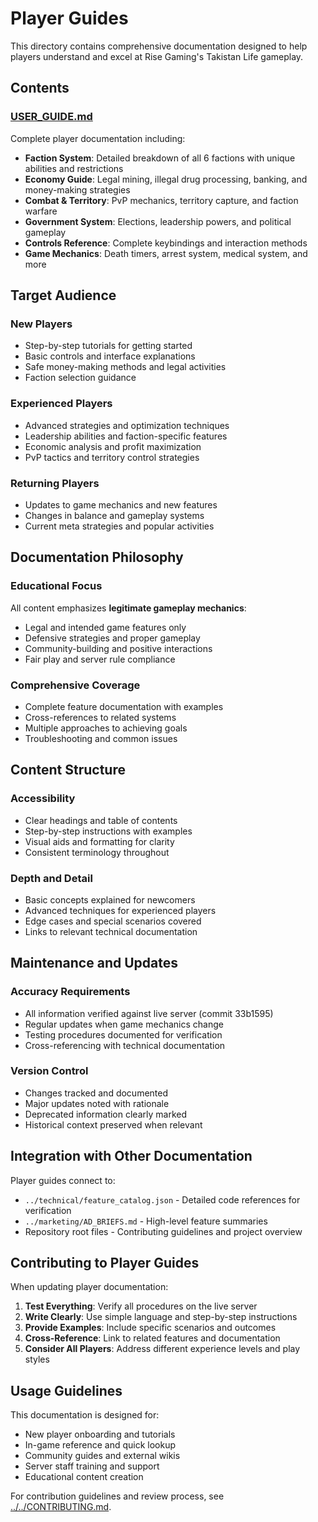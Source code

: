 # Player Guides

This directory contains comprehensive documentation designed to help players understand and excel at Rise Gaming's Takistan Life gameplay.

## Contents

### [USER_GUIDE.md](USER_GUIDE.md)
Complete player documentation including:
- **Faction System**: Detailed breakdown of all 6 factions with unique abilities and restrictions
- **Economy Guide**: Legal mining, illegal drug processing, banking, and money-making strategies
- **Combat & Territory**: PvP mechanics, territory capture, and faction warfare
- **Government System**: Elections, leadership powers, and political gameplay
- **Controls Reference**: Complete keybindings and interaction methods
- **Game Mechanics**: Death timers, arrest system, medical system, and more

## Target Audience

### New Players
- Step-by-step tutorials for getting started
- Basic controls and interface explanations
- Safe money-making methods and legal activities
- Faction selection guidance

### Experienced Players
- Advanced strategies and optimization techniques
- Leadership abilities and faction-specific features  
- Economic analysis and profit maximization
- PvP tactics and territory control strategies

### Returning Players
- Updates to game mechanics and new features
- Changes in balance and gameplay systems
- Current meta strategies and popular activities

## Documentation Philosophy

### Educational Focus
All content emphasizes **legitimate gameplay mechanics**:
- Legal and intended game features only
- Defensive strategies and proper gameplay
- Community-building and positive interactions
- Fair play and server rule compliance

### Comprehensive Coverage
- Complete feature documentation with examples
- Cross-references to related systems
- Multiple approaches to achieving goals
- Troubleshooting and common issues

## Content Structure

### Accessibility
- Clear headings and table of contents
- Step-by-step instructions with examples
- Visual aids and formatting for clarity
- Consistent terminology throughout

### Depth and Detail
- Basic concepts explained for newcomers
- Advanced techniques for experienced players
- Edge cases and special scenarios covered
- Links to relevant technical documentation

## Maintenance and Updates

### Accuracy Requirements
- All information verified against live server (commit 33b1595)
- Regular updates when game mechanics change
- Testing procedures documented for verification
- Cross-referencing with technical documentation

### Version Control
- Changes tracked and documented
- Major updates noted with rationale
- Deprecated information clearly marked
- Historical context preserved when relevant

## Integration with Other Documentation

Player guides connect to:
- `../technical/feature_catalog.json` - Detailed code references for verification
- `../marketing/AD_BRIEFS.md` - High-level feature summaries
- Repository root files - Contributing guidelines and project overview

## Contributing to Player Guides

When updating player documentation:

1. **Test Everything**: Verify all procedures on the live server
2. **Write Clearly**: Use simple language and step-by-step instructions  
3. **Provide Examples**: Include specific scenarios and outcomes
4. **Cross-Reference**: Link to related features and documentation
5. **Consider All Players**: Address different experience levels and play styles

## Usage Guidelines

This documentation is designed for:
- New player onboarding and tutorials
- In-game reference and quick lookup
- Community guides and external wikis
- Server staff training and support
- Educational content creation

For contribution guidelines and review process, see [../../CONTRIBUTING.md](../../CONTRIBUTING.md).